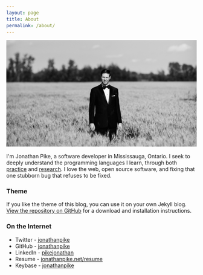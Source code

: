 ```yaml
---
layout: page
title: About
permalink: /about/
---
```


<img class="img-responsive" src="/assets/jonathan.jpg">

I'm Jonathan Pike, a software developer in Mississauga, Ontario. I seek to deeply understand the programming languages I learn, through both [practice](http://jonathanpike.net/2015/09/26/Always-Be-Coding.html) and [research](http://jonathanpike.net/2015/11/24/Smooth-Ruby-Operators.html). I love the web, open source software, and fixing that one stubborn bug that refuses to be fixed. 

### Theme

If you like the theme of this blog, you can use it on your own Jekyll blog.  [View the repository on GitHub](https://github.com/jonathanpike/personally-developed) for a download and installation instructions. 


### On the Internet

- Twitter - [jonathanpike](https://twitter.com/jonathanpike)
- GitHub - [jonathanpike](https://github.com/jonathanpike)
- LinkedIn - [pikejonathan](https://ca.linkedin.com/in/pikejonathan)
- Resume - [jonathanpike.net/resume](http://jonathanpike.net/resume)
- Keybase - [jonathanpike](https://keybase.io/jonathanpike)

<br />
